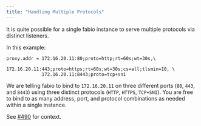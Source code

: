 ```yaml
---
title: "Handling Multiple Protocols"
---
```


It is quite possible for a single fabio instance to serve multiple protocols 
via distinct listeners.

In this example:
```
proxy.addr = 172.16.20.11:80;proto=http;rt=60s;wt=30s,\
             172.16.20.11:443;proto=https;rt=60s;wt=30s;cs=all;tlsmin=10, \
             172.16.20.11:8443;proto=tcp+sni
```

We are telling fabio to bind to `172.16.20.11` on three different ports 
(`80`, `443`, and `8443`) using three distinct protocols 
(`HTTP`, `HTTPS`, `TCP+SNI`).  You are free to bind to as many address, 
port, and protocol combinations as needed within a single instance.

See [#490](https://github.com/fabiolb/fabio/issues/490) for context.
